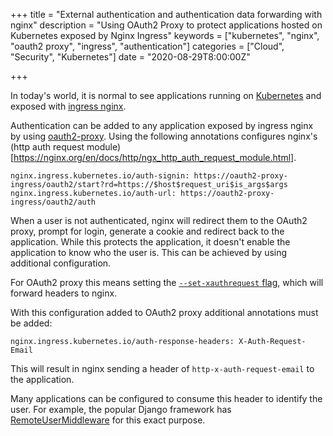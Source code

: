+++
title = "External authentication and authentication data forwarding with nginx"
description = "Using OAuth2 Proxy to protect applications hosted on Kubernetes exposed by Nginx Ingress"
keywords = ["kubernetes", "nginx", "oauth2 proxy", "ingress", "authentication"]
categories = ["Cloud", "Security", "Kubernetes"]
date = "2020-08-29T8:00:00Z"

+++

In today's world, it is normal to see applications running on [Kubernetes](https://kubernetes.io/) and exposed with [ingress nginx](https://kubernetes.github.io/ingress-nginx/).

Authentication can be added to any application exposed by ingress nginx by using [oauth2-proxy](https://kubernetes.github.io/ingress-nginx/). Using the following annotations configures nginx's (http auth request module)[https://nginx.org/en/docs/http/ngx_http_auth_request_module.html]. 

```
nginx.ingress.kubernetes.io/auth-signin: https://oauth2-proxy-ingress/oauth2/start?rd=https://$host$request_uri$is_args$args
nginx.ingress.kubernetes.io/auth-url: https://oauth2-proxy-ingress/oauth2/auth
```

When a user is not authenticated, nginx will redirect them to the OAuth2 proxy, prompt for login, generate a cookie and redirect back to the application. While this protects the application, it doesn't enable the application to know who the user is. This can be achieved by using additional configuration.

For OAuth2 proxy this means setting the [`--set-xauthrequest` flag](https://oauth2-proxy.github.io/oauth2-proxy/configuration), which will forward headers to nginx.

With this configuration added to OAuth2 proxy additional annotations must be added:

```
nginx.ingress.kubernetes.io/auth-response-headers: X-Auth-Request-Email
```

This will result in nginx sending a header of `http-x-auth-request-email` to the application.

Many applications can be configured to consume this header to identify the user. For example, the popular Django framework has [RemoteUserMiddleware](https://docs.djangoproject.com/en/3.1/howto/auth-remote-user/) for this exact purpose.